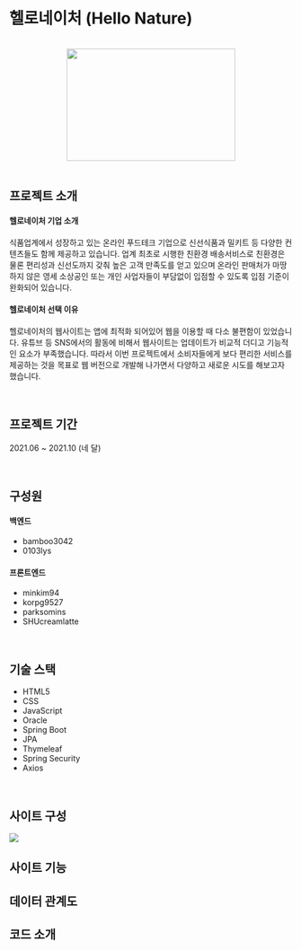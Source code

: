 # 헬로네이처 (Hello Nature)
<br/>
<div align="center">

  <img src="https://user-images.githubusercontent.com/86812090/151704982-54d03338-7378-4580-9f0b-2d8ffcca7046.png" width="300" height="200" />
  
</div>
<br/>

## 프로젝트 소개
#### 헬로네이처 기업 소개
식품업계에서 성장하고 있는 온라인 푸드테크 기업으로 신선식품과 밀키트 등 다양한 컨텐츠들도 함께 제공하고 있습니다. 업계 최초로 시행한 친환경 배송서비스로 친환경은 물론 편리성과 신선도까지 갖춰 높은 고객 만족도를 얻고 있으며 온라인 판매처가 마땅하지 않은 영세 소상공인 또는 개인 사업자들이 부담없이 입점할 수 있도록 입점 기준이 완화되어 있습니다. 

#### 헬로네이처 선택 이유
헬로네이처의 웹사이트는 앱에 최적화 되어있어 웹을 이용할 때 다소 불편함이 있었습니다. 유튜브 등 SNS에서의 활동에 비해서 웹사이트는 업데이트가 비교적 더디고 기능적인 요소가 부족했습니다. 따라서 이번 프로젝트에서 소비자들에게 보다 편리한 서비스를 제공하는 것을 목표로 웹 버전으로 개발해 나가면서 다양하고 새로운 시도를 해보고자 했습니다.

<br/>

## 프로젝트 기간
2021.06 ~ 2021.10 (네 달)

<br/>

## 구성원
#### 백엔드
* bamboo3042
* 0103lys

#### 프론트엔드
* minkim94
* korpg9527
* parksomins
* SHUcreamlatte

<br/>

## 기술 스택
* HTML5
* CSS
* JavaScript
* Oracle
* Spring Boot
* JPA
* Thymeleaf
* Spring Security
* Axios

<br/>

## 사이트 구성
<img src="https://user-images.githubusercontent.com/86812090/151704955-d07c7f44-99cd-4bb7-b69c-326d849a3a73.png" />
<br/>

## 사이트 기능
## 데이터 관계도
## 코드 소개
